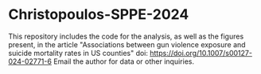 # Christopoulos-SPPE-2024
This repository includes the code for the analysis, as well as the figures present, in the article "Associations between gun violence exposure and suicide mortality rates in US counties" doi: https://doi.org/10.1007/s00127-024-02771-6
Email the author for data or other inquiries.
